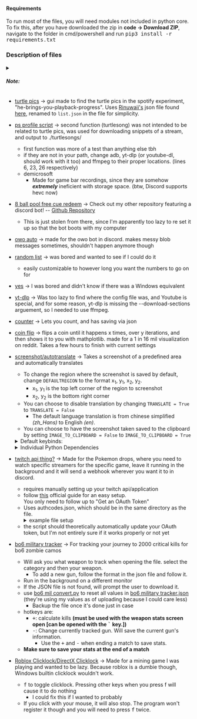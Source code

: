 #### Requirements
To run most of the files, you will need modules not included in python core. To fix this, after you have downloaded the zip in **code -> Download ZIP**, navigate to the folder in cmd/powershell and run <kbd>pip3 install -r requirements.txt</kbd>
### Description of files
<details><summary><h5>Note:</h4></summary>
Scripts for ps99 have been moved <a href="https://github.com/Flyingbacen/PS99-scripts">here</a> due to how many I have made over time.
</details>

- [turtle pics](./find%20turtle%20pics.py) -> gui made to find the turtle pics in the spotify experiment, "he-brings-you-playback-progress". Uses [Rinuwaii's](https://github.com/rinuwaii) json file found [here](https://github.com/rinyafii/he-brings-you-playback-progress/raw/refs/heads/main/heBringsYouPlaybackProgress.json), renamed to `list.json` in the file for simplicity.

- [ps profile script](./powershell%20profile%20scripts.ps1) -> second function (turtlesong) was not intended to be related to turtle pics, was used for downloading snippets of a stream, and output to ./turtlesongs/
    - first function was more of a test than anything else tbh
    - if they are not in your path, change adb, yt-dlp (or youtube-dl, should work with it too) and ffmpeg to their proper locations. (lines 6, 23, 26 respectively)
    - demicrosoft
        - Made for game bar recordings, since they are somehow __*extremely*__ ineficient with storage space. (btw, Discord supports hevc now)

- [8 ball pool free cue redeem](./8ballpoolredeem.py) -> Check out my other repository featuring a discord bot! -- [Github Repository](https://github.com/Flyingbacen/Discord-rawrbot)
    - This is just stolen from there, since I'm apparently too lazy to re set it up so that the bot boots with my computer

- [owo auto](./owo%20auto.py) -> made for the owo bot in discord. makes messy blob messages sometimes, shouldn't happen anymore though

- [random list](./radom%20list%201-10.py) -> was bored and wanted to see if I could do it
    - easily customizable to however long you want the numbers to go on for

- [yes](./yes.py) -> I was bored and didn't know if there was a Windows equivalent

- [yt-dlp](./yt-dlp.sh) -> Was too lazy to find where the config file was, and Youtube is special, and for some reason, yt-dlp is missing the --download-sections arguement, so I needed to use ffmpeg.

- [counter](./counter.py) -> Lets you count, and has saving via json

- [coin flip](./coinflip.py) -> flips a coin until it happens x times, over y iterations, and then shows it to you with mathplotlib. made for a 1 in 16 mil visualization on reddit. Takes a few hours to finish with current settings

- [screenshot/autotranslate](./screenshot.py) -> Takes a screenshot of a predefined area and automatically translates
    - To change the region where the screenshot is saved by default, change `DEFAULTREGION` to the format x<sub>1</sub>, y<sub>1</sub>, x<sub>2</sub>, y<sub>2</sub>.
        - x<sub>1</sub>, y<sub>1</sub> is the top left corner of the region to screenshot
        - x<sub>2</sub>, y<sub>2</sub> is the bottom right corner
    - You can choose to disable translation by changing `TRANSLATE = True` to `TRANSLATE = False`
        - The default language translation is from chinese simplified _(zh\_Hans)_ to English _(en)_.
    - You can choose to have the screenshot taken saved to the clipboard by setting `IMAGE_TO_CLIPBOARD = False` to `IMAGE_TO_CLIPBOARD = True`
    <details><summary>Default keybinds:</summary>
        <ul>
            <li><kbd>s</kbd>: take a screenshot and/or translate</li>
            <li><kbd>d</kbd>: clear terminal output</li>
            <li><kbd><kbd>shift</kbd>+<kbd>[</kbd></kbd>: Change the region</li>
            <ul>
                <li>after activating this keybind, press enter on the top right region, and then enter on the bottom right region. The enter key shouldn't activate anything on the program itself.</li>
            </ul>
            <li><kbd><kbd>shift</kbd>+<kbd>r</kbd></kbd>: Change the region back to <code>DEFAULTREGION</code></li>
        </ul>
    </details>

    <details><summary>Individual Python Dependencies</summary>
        <kbd>pip3 install pyautogui pywin32 numpy translate keyboard Pillow</kbd>
    </details>

- [twitch api thing?](./twitchapi.py) -> Made for the Pokemon drops, where you need to watch specific streamers for the specific game, leave it running in the background and it will send a webhook wherever you want it to in discord.
    - requires manually setting up your twitch api/application
    - follow [this](https://dev.twitch.tv/docs/api/get-started/) official guide for an easy setup.<br>You only need to follow up to "Get an OAuth Token"
    - Uses authcodes.json, which should be in the same directory as the file.
        <details><summary>example file setup</summary>
        <pre><code>
        {
            "client_id": "client_id",
            "secret": "client_secret",
            "Authorization": "oauth_token"
        }
        </code></pre>
        </details>
    - the script should theoretically automatically update your OAuth token, but I'm not entirely sure if it works properly or not yet

- [bo6 military tracker](./bo6%20military%20tracker.py) -> For tracking your journey to 2000 critical kills for bo6 zombie camos
    - Will ask you what weapon to track when opening the file. select the category and then your weapon.
        - To add a new gun, follow the format in the json file and follow it.
    - Run in the background on a different monitor
    - If the JSON file is not found, will prompt the user to download it.
    - use [bo6 mil convert.py](./bo6%20mil%20convert.py) to reset all values in [bo6 military tracker.json](./bo6%20military%20tracker%20info.json) (they're using my values as of uploading because I could care less)
        - Backup the file once it's done just in case
    - hotkeys are:
        - <kbd>+</kbd>: calculate kills **(must be used with the weapon stats screen open [can be opened with the <kbd>`</kbd> key.])**
        - <kbd>-</kbd>: Change currently tracked gun. Will save the current gun's information.
            - Use the <kbd>+</kbd> and <kbd>-</kbd> when ending a match to save stats.
    - **Make sure to save your stats at the end of a match**

- [Roblox Clicklock/DirectX Clicklock](./clicklock.py) -> Made for a mining game I was playing and wanted to be lazy. Because roblox is a dumbie though, Windows builtin clicklock wouldn't work.
    - <kbd>f</kbd> to toggle clicklock. Pressing other keys when you press f will cause it to do nothing
        - I could fix this if I wanted to probably
    - If you click with your mouse, it will also stop. The program won't register it though and you will need to press <kbd>f</kbd> twice.